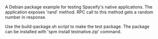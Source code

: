 A Debian package example for testing Spaceify's native applications.
The application exposes 'rand' method. RPC call to this method gets a random number in response.

Use the build-package.sh script to make the test package. The package can be installed with 'spm install testnative.zip' command.
